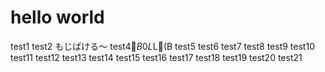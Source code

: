 # hello world

test1
test2
もじばける〜
test4$B$0$L$L(B
test5
test6
test7
test8
test9
test10
test11
test12
test13
test14
test15
test16
test17
test18
test19
test20
test21
